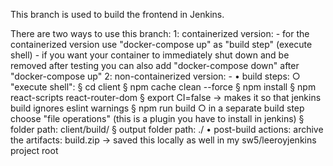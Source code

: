 This branch is used to build the frontend in Jenkins.

There are two ways to use this branch:
    1: containerized version:
        - for the containerized version use "docker-compose up" as "build step" (execute shell)
            - if you want your container to immediately shut down and be removed after testing you can also add "docker-compose down" after "docker-compose up"
    2: non-containerized version:
        -     • build steps:
                ○ "execute shell":
                    § cd client
                    § npm cache clean --force
                    § npm install
                    § npm react-scripts react-router-dom
                    § export CI=false -> makes it so that jenkins build ignores eslint warnings
                    § npm run build
                ○ in a separate build step choose "file operations" (this is a plugin you have to install in jenkins)
                    § folder path: client/build/
                    § output folder path: ./
            • post-build actions: 
        archive the artifacts: build.zip -> saved this locally as well in my sw5/leeroyjenkins project root